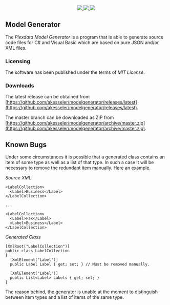 <p align="center">
  <a href="https://github.com/akesseler/ModelGenerator/blob/master/LICENSE.md" alt="license">
    <img src="https://img.shields.io/github/license/akesseler/ModelGenerator.svg" />
  </a>
  <a href="https://github.com/akesseler/ModelGenerator/releases/latest" alt="latest">
    <img src="https://img.shields.io/github/release/akesseler/ModelGenerator.svg" />
  </a>
  <a href="https://github.com/akesseler/ModelGenerator/archive/master.zip" alt="master">
    <img src="https://img.shields.io/github/languages/code-size/akesseler/ModelGenerator.svg" />
  </a>
</p>

## Model Generator

The _Plexdata Model Generator_ is a program that is able to generate source code files for C# 
and Visual Basic which are based on pure JSON and/or XML files.

### Licensing

The software has been published under the terms of _MIT License_.

### Downloads

The latest release can be obtained from [https://github.com/akesseler/modelgenerator/releases/latest](https://github.com/akesseler/modelgenerator/releases/latest).

The master branch can be downloaded as ZIP from [https://github.com/akesseler/modelgenerator/archive/master.zip](https://github.com/akesseler/modelgenerator/archive/master.zip).

## Known Bugs

Under some circumstances it is possible that a generated class contains an item of some type 
as well as a list of that type. In such a case it will be necessary to remove the redundant 
item manually. Here an example.

_Source XML_

```
<LabelCollection>
  <Label>Business</Label>
</LabelCollection>

...

<LabelCollection>
  <Label>Fax</Label>
  <Label>Business</Label>
</LabelCollection>
```

_Generated Class_

```
[XmlRoot("LabelCollection")]
public class LabelCollection
{
  [XmlElement("Label")]
  public Label Label { get; set; } // Must be removed manually.

  [XmlElement("Label")]
  public List<Label> Labels { get; set; }
}
```

The reason behind, the generator is unable at the moment to distinguish between item types and 
a list of items of the same type.
